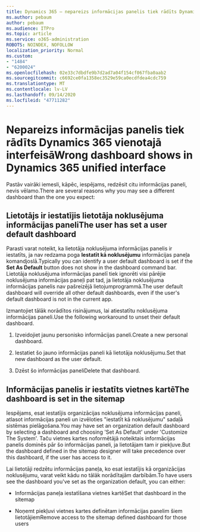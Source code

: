 ```yaml
---
title: Dynamics 365 — nepareizs informācijas panelis tiek rādīts Dynamics 365 vienotajā interfeisā
ms.author: pebaum
author: pebaum
ms.audience: ITPro
ms.topic: article
ms.service: o365-administration
ROBOTS: NOINDEX, NOFOLLOW
localization_priority: Normal
ms.custom:
- "1484"
- "6200024"
ms.openlocfilehash: 02e33c7dbdfe9b7d2ad7a04f154cf067fba0aab2
ms.sourcegitcommit: c6692ce0fa1358ec3529e59ca0ecdfdea4cdc759
ms.translationtype: MT
ms.contentlocale: lv-LV
ms.lasthandoff: 09/14/2020
ms.locfileid: "47711282"
---
```

# <a name="wrong-dashboard-shows-in-dynamics-365-unified-interface"></a><span data-ttu-id="c5d65-102">Nepareizs informācijas panelis tiek rādīts Dynamics 365 vienotajā interfeisā</span><span class="sxs-lookup"><span data-stu-id="c5d65-102">Wrong dashboard shows in Dynamics 365 unified interface</span></span>

<span data-ttu-id="c5d65-103">Pastāv vairāki iemesli, kāpēc, iespējams, redzēsit citu informācijas paneli, nevis vēlamo.</span><span class="sxs-lookup"><span data-stu-id="c5d65-103">There are several reasons why you may see a different dashboard than the one you expect:</span></span>

## <a name="the-user-has-set-a-user-default-dashboard"></a><span data-ttu-id="c5d65-104">Lietotājs ir iestatījis lietotāja noklusējuma informācijas paneli</span><span class="sxs-lookup"><span data-stu-id="c5d65-104">The user has set a user default dashboard</span></span> 

<span data-ttu-id="c5d65-105">Parasti varat noteikt, ka lietotāja noklusējuma informācijas panelis ir iestatīts, ja nav redzama poga **Iestatīt kā noklusējumu** informācijas paneļa komandjoslā.</span><span class="sxs-lookup"><span data-stu-id="c5d65-105">Typically you can identify a user default dashboard is set if the **Set As Default** button does not show in the dashboard command bar.</span></span> <span data-ttu-id="c5d65-106">Lietotāja noklusējuma informācijas panelī tiek ignorēti visi pārējie noklusējuma informācijas paneļi pat tad, ja lietotāja noklusējuma informācijas panelis nav pašreizējā lietojumprogrammā.</span><span class="sxs-lookup"><span data-stu-id="c5d65-106">The user default dashboard will override all other default dashboards, even if the user's default dashboard is not in the current app.</span></span>

<span data-ttu-id="c5d65-107">Izmantojiet tālāk norādītos risinājumus, lai atiestatītu noklusējuma informācijas paneli.</span><span class="sxs-lookup"><span data-stu-id="c5d65-107">Use the following workaround to unset their default dashboard.</span></span>

1. <span data-ttu-id="c5d65-108">Izveidojiet jaunu personisko informācijas paneli.</span><span class="sxs-lookup"><span data-stu-id="c5d65-108">Create a new personal dashboard.</span></span>

2. <span data-ttu-id="c5d65-109">Iestatiet šo jauno informācijas paneli kā lietotāja noklusējumu.</span><span class="sxs-lookup"><span data-stu-id="c5d65-109">Set that new dashboard as the user default.</span></span>

3. <span data-ttu-id="c5d65-110">Dzēst šo informācijas paneli</span><span class="sxs-lookup"><span data-stu-id="c5d65-110">Delete that dashboard.</span></span>

## <a name="the-dashboard-is-set-in-the-sitemap"></a><span data-ttu-id="c5d65-111">Informācijas panelis ir iestatīts vietnes kartē</span><span class="sxs-lookup"><span data-stu-id="c5d65-111">The dashboard is set in the sitemap</span></span>

<span data-ttu-id="c5d65-112">Iespējams, esat iestatījis organizācijas noklusējuma informācijas paneli, atlasot informācijas paneli un izvēloties "iestatīt kā noklusējumu" sadaļā sistēmas pielāgošana.</span><span class="sxs-lookup"><span data-stu-id="c5d65-112">You may have set an organization default dashboard by selecting a dashboard and choosing 'Set As Default' under 'Customize The System'.</span></span> <span data-ttu-id="c5d65-113">Taču vietnes kartes noformētājā noteiktais informācijas panelis dominēs pār šo informācijas paneli, ja lietotājam tam ir piekļuve.</span><span class="sxs-lookup"><span data-stu-id="c5d65-113">But the dashboard defined in the sitemap designer will take precedence over this dashboard, if the user has access to it.</span></span>

<span data-ttu-id="c5d65-114">Lai lietotāji redzētu informācijas paneļa, ko esat iestatījis kā organizācijas noklusējumu, varat veikt kādu no tālāk norādītajām darbībām.</span><span class="sxs-lookup"><span data-stu-id="c5d65-114">To have users see the dashboard you've set as the organization default, you can either:</span></span>

* <span data-ttu-id="c5d65-115">Informācijas paneļa iestatīšana vietnes kartē</span><span class="sxs-lookup"><span data-stu-id="c5d65-115">Set that dashboard in the sitemap</span></span>

* <span data-ttu-id="c5d65-116">Noņemt piekļuvi vietnes kartes definētam informācijas panelim šiem lietotājiem</span><span class="sxs-lookup"><span data-stu-id="c5d65-116">Remove access to the sitemap defined dashboard for those users</span></span>
